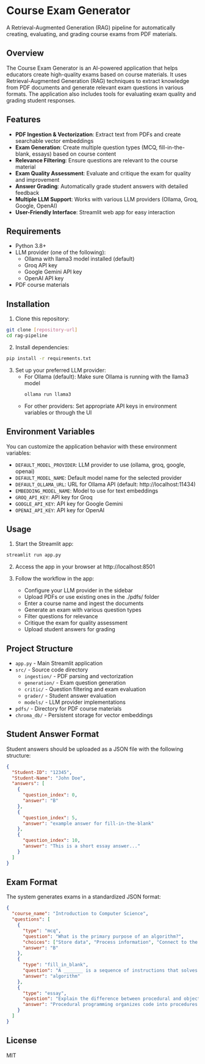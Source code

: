 # Course Exam Generator

A Retrieval-Augmented Generation (RAG) pipeline for automatically creating, evaluating, and grading course exams from PDF materials.

## Overview

The Course Exam Generator is an AI-powered application that helps educators create high-quality exams based on course materials. It uses Retrieval-Augmented Generation (RAG) techniques to extract knowledge from PDF documents and generate relevant exam questions in various formats. The application also includes tools for evaluating exam quality and grading student responses.

## Features

- **PDF Ingestion & Vectorization**: Extract text from PDFs and create searchable vector embeddings
- **Exam Generation**: Create multiple question types (MCQ, fill-in-the-blank, essays) based on course content
- **Relevance Filtering**: Ensure questions are relevant to the course material
- **Exam Quality Assessment**: Evaluate and critique the exam for quality and improvement
- **Answer Grading**: Automatically grade student answers with detailed feedback
- **Multiple LLM Support**: Works with various LLM providers (Ollama, Groq, Google, OpenAI)
- **User-Friendly Interface**: Streamlit web app for easy interaction

## Requirements

- Python 3.8+
- LLM provider (one of the following):
  - Ollama with llama3 model installed (default)
  - Groq API key
  - Google Gemini API key
  - OpenAI API key
- PDF course materials

## Installation

1. Clone this repository:
```bash
git clone [repository-url]
cd rag-pipeline
```

2. Install dependencies:
```bash
pip install -r requirements.txt
```

3. Set up your preferred LLM provider:
   - For Ollama (default): Make sure Ollama is running with the llama3 model
     ```bash
     ollama run llama3
     ```
   - For other providers: Set appropriate API keys in environment variables or through the UI

## Environment Variables

You can customize the application behavior with these environment variables:

- `DEFAULT_MODEL_PROVIDER`: LLM provider to use (ollama, groq, google, openai)
- `DEFAULT_MODEL_NAME`: Default model name for the selected provider
- `DEFAULT_OLLAMA_URL`: URL for Ollama API (default: http://localhost:11434)
- `EMBEDDING_MODEL_NAME`: Model to use for text embeddings
- `GROQ_API_KEY`: API key for Groq
- `GOOGLE_API_KEY`: API key for Google Gemini
- `OPENAI_API_KEY`: API key for OpenAI

## Usage

1. Start the Streamlit app:
```bash
streamlit run app.py
```

2. Access the app in your browser at http://localhost:8501

3. Follow the workflow in the app:
   - Configure your LLM provider in the sidebar
   - Upload PDFs or use existing ones in the ./pdfs/ folder
   - Enter a course name and ingest the documents
   - Generate an exam with various question types
   - Filter questions for relevance
   - Critique the exam for quality assessment
   - Upload student answers for grading

## Project Structure

- `app.py` - Main Streamlit application
- `src/` - Source code directory
  - `ingestion/` - PDF parsing and vectorization
  - `generation/` - Exam question generation
  - `critic/` - Question filtering and exam evaluation
  - `grader/` - Student answer evaluation
  - `models/` - LLM provider implementations
- `pdfs/` - Directory for PDF course materials
- `chroma_db/` - Persistent storage for vector embeddings

## Student Answer Format

Student answers should be uploaded as a JSON file with the following structure:

```json
{
  "Student-ID": "12345",
  "Student-Name": "John Doe",
  "answers": [
    {
      "question_index": 0,
      "answer": "B"
    },
    {
      "question_index": 5,
      "answer": "example answer for fill-in-the-blank"
    },
    {
      "question_index": 10,
      "answer": "This is a short essay answer..."
    }
  ]
}
```

## Exam Format

The system generates exams in a standardized JSON format:

```json
{
  "course_name": "Introduction to Computer Science",
  "questions": [
    {
      "type": "mcq",
      "question": "What is the primary purpose of an algorithm?",
      "choices": ["Store data", "Process information", "Connect to the internet", "Display graphics"],
      "answer": "B"
    },
    {
      "type": "fill_in_blank",
      "question": "A _______ is a sequence of instructions that solves a problem.",
      "answer": "algorithm"
    },
    {
      "type": "essay",
      "question": "Explain the difference between procedural and object-oriented programming.",
      "answer": "Procedural programming organizes code into procedures or functions that operate on data, while object-oriented programming organizes code into objects that contain both data and methods..."
    }
  ]
}
```

## License

MIT